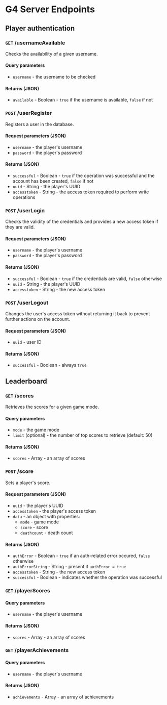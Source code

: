 # G4 Server Endpoints

## Player authentication

### `GET` /usernameAvailable
Checks the availability of a given username.

#### Query parameters
* `username` - the username to be checked

#### Returns (JSON)
* `available` - Boolean - `true` if the username is available, `false` if not

### `POST` /userRegister
Registers a user in the database.

#### Request parameters (JSON)
* `username` - the player's username
* `password` - the player's password

#### Returns (JSON)
* `successful` - Boolean - `true` if the operation was successful and the account has been created, `false` if not
* `uuid` - String - the player's UUID
* `accesstoken` - String - the access token required to perform write operations

### `POST` /userLogin
Checks the validity of the credentials and provides a new access token if they are valid.

#### Request parameters (JSON)
* `username` - the player's username
* `password` - the player's password

#### Returns (JSON)
* `successful` - Boolean - `true` if the credentials are valid, `false` otherwise
* `uuid` - String - the player's UUID
* `accesstoken` - String - the new access token

### `POST` /userLogout
Changes the user's access token without returning it back to prevent further actions on the account.

#### Request parameters (JSON)
* `uuid` - user ID

#### Returns (JSON)
* `successful` - Boolean - always `true`

## Leaderboard

### `GET` /scores
Retrieves the scores for a given game mode.

#### Query parameters
* `mode` - the game mode
* `limit` (optional) - the number of top scores to retrieve (default: 50)

#### Returns (JSON)
* `scores` - Array - an array of scores

### `POST` /score
Sets a player's score.

#### Request parameters (JSON)
* `uuid` - the player's UUID
* `accesstoken` - the player's access token
* `data` - an object with properties:
    * `mode` - game mode
    * `score` - score
    * `deathcount` - death count

#### Returns (JSON)
* `authError` - Boolean - `true` if an auth-related error occured, `false` otherwise
* `authErrorString` - String - present if `authError = true`
* `accesstoken` - String - the new access token
* `successful` - Boolean - indicates whether the operation was successful

### `GET` /playerScores

#### Query parameters
* `username` - the player's username

#### Returns (JSON)
* `scores` - Array - an array of scores

### `GET` /playerAchievements

#### Query parameters
* `username` - the player's username

#### Returns (JSON)
* `achievements` - Array - an array of achievements